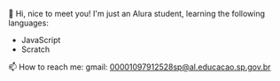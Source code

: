 🎀 Hi, nice to meet you! 
I'm just an Alura student, learning the following languages: 
- JavaScript
- Scratch 

📫 How to reach me: 
gmail: 00001097912528sp@al.educacao.sp.gov.br

